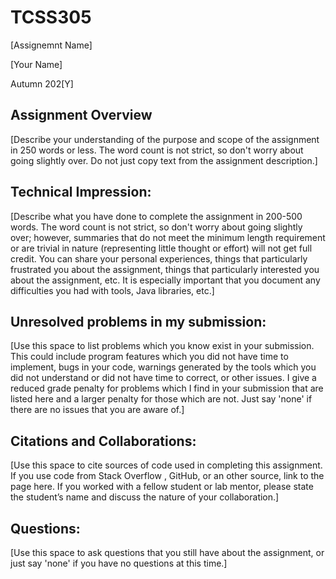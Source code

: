 # TCSS305

[Assignemnt Name]

[Your Name]

Autumn 202[Y]

## Assignment Overview
[Describe your understanding of the purpose and scope of the assignment
in 250 words or less. The word count is not strict, so don't worry about
going slightly over. Do not just copy text from the assignment description.]

## Technical Impression:
[Describe what you have done to complete the assignment in 200-500 words.
The word count is not strict, so don't worry about going slightly over;
however, summaries that do not meet the minimum length requirement or
are trivial in nature (representing little thought or effort) will not
get full credit. You can share your personal experiences, things that
particularly frustrated you about the assignment, things that particularly
interested you about the assignment, etc. It is especially important that
you document any difficulties you had with tools, Java libraries, etc.]

## Unresolved problems in my submission:
[Use this space to list problems which you know exist in your submission.
This could include program features which you did not have time to implement,
bugs in your code, warnings generated by the tools which you did not
understand or did not have time to correct, or other issues. I give a
reduced grade penalty for problems which I find in your submission that
are listed here and a larger penalty for those which are not. Just say
'none' if there are no issues that you are aware of.]

## Citations and Collaborations:
[Use this space to cite sources of code used in completing this assignment.
If you use code from Stack Overflow , GitHub, or an other source, link to
the page here. If you worked with a fellow student or lab mentor, please
state the student’s name and discuss the nature of your collaboration.]

## Questions:
[Use this space to ask questions that you still have about the assignment,
or just say 'none' if you have no questions at this time.]
